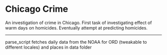 # Chicago Crime
An investigation of crime in Chicago. First task of investigating effect of warm days on homicides. Eventually attempt at predicting homicides. 
_____
parse_script fetches daily data from the NOAA for ORD (tweakable to different locales) and places in data folder
